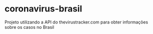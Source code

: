 # coronavirus-brasil
Projeto utilizando a API do thevirustracker.com para obter informações sobre os casos no Brasil
